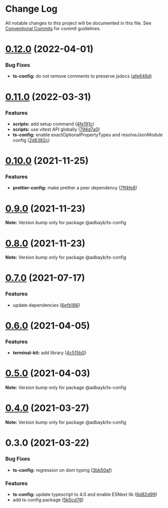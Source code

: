 # Change Log

All notable changes to this project will be documented in this file.
See [Conventional Commits](https://conventionalcommits.org) for commit guidelines.

# [0.12.0](https://github.com/adbayb/stack/compare/v0.11.0...v0.12.0) (2022-04-01)


### Bug Fixes

* **ts-config:** do not remove comments to preserve jsdocs ([afe646d](https://github.com/adbayb/stack/commit/afe646dbcbf5e37de5880df1d9f9ef82d25938da))





# [0.11.0](https://github.com/adbayb/stack/compare/v0.10.0...v0.11.0) (2022-03-31)


### Features

* **scripts:** add setup command ([4fe191c](https://github.com/adbayb/stack/commit/4fe191c746652c9fd0e589ae7fae157f72f9b889))
* **scripts:** use vitest API globally ([798d7a0](https://github.com/adbayb/stack/commit/798d7a04aada8240eb1c6e5f42545325efb93892))
* **ts-config:** enable exactOptionalPropertyTypes and resolveJsonModule config ([2d6382c](https://github.com/adbayb/stack/commit/2d6382cfa068c4677eb1b740e60511d214cc33d0))





# [0.10.0](https://github.com/adbayb/stack/compare/v0.9.0...v0.10.0) (2021-11-25)

### Features

-   **prettier-config:** make prettier a peer dependency ([7ff4fe8](https://github.com/adbayb/stack/commit/7ff4fe86438dbccfebe27ad71fabd2108e1b848e))

# [0.9.0](https://github.com/adbayb/stack/compare/v0.8.0...v0.9.0) (2021-11-23)

**Note:** Version bump only for package @adbayb/ts-config

# [0.8.0](https://github.com/adbayb/stack/compare/v0.7.0...v0.8.0) (2021-11-23)

**Note:** Version bump only for package @adbayb/ts-config

# [0.7.0](https://github.com/adbayb/stack/compare/v0.6.1...v0.7.0) (2021-07-17)

### Features

-   update dependencies ([6efb186](https://github.com/adbayb/stack/commit/6efb1864152fc7c1a2a697e0795fd2f104cfd09e))

# [0.6.0](https://github.com/adbayb/stack/compare/v0.5.0...v0.6.0) (2021-04-05)

### Features

-   **terminal-kit:** add library ([4c515b0](https://github.com/adbayb/stack/commit/4c515b0094beadf12d7169dc658a7de8917bfbde))

# [0.5.0](https://github.com/adbayb/create/compare/v0.4.0...v0.5.0) (2021-04-03)

**Note:** Version bump only for package @adbayb/ts-config

# [0.4.0](https://github.com/adbayb/create/compare/v0.3.0...v0.4.0) (2021-03-27)

**Note:** Version bump only for package @adbayb/ts-config

# 0.3.0 (2021-03-22)

### Bug Fixes

-   **ts-config:** regression on dom typing ([3bb50af](https://github.com/adbayb/create/commit/3bb50afe326b4a97c9b742b75907215a7596bd27))

### Features

-   **ts-config:** update typescript to 4.0 and enable ESNext lib ([6d82d99](https://github.com/adbayb/create/commit/6d82d99de1bb63f8ace2e3a4bc7c599a9d1e677f))
-   add ts-config package ([5b5cd76](https://github.com/adbayb/create/commit/5b5cd761eab9eed5c594b804977ae6ef602b37eb))
